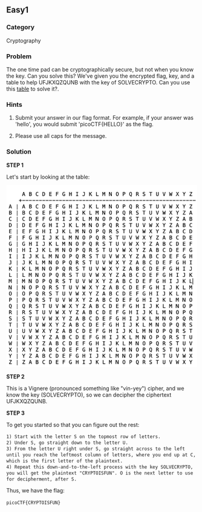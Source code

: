 ## Easy1
### Category
Cryptography
### Problem
The one time pad can be cryptographically secure, but not when you know the key. Can you solve this? We've given you the encrypted flag, key, and a table to help UFJKXQZQUNB with the key of SOLVECRYPTO. Can you use this [table](./misc_files/table.txt) to solve it?.
### Hints
1) Submit your answer in our flag format. For example, if your answer was 'hello', you would submit 'picoCTF{HELLO}' as the flag.

2) Please use all caps for the message.
### Solution

**STEP 1**

Let's start by looking at the table:

![Unfortunately, this image isn't showing, so just look up "vignere cipher table".](./img/Easy1_table.png "What will YOU bring to the table?")

**STEP 2**

This is a Vignere (pronounced something like "vin-yey") cipher, and we know the key (SOLVECRYPTO), so we can decipher the ciphertext UFJKXQZQUNB.

**STEP 3**

To get you started so that you can figure out the rest:

    1) Start with the letter S on the topmost row of letters.
    2) Under S, go straight down to the letter U.
    3) From the letter U right under S, go straight across to the left until you reach the leftmost column of letters, where you end up at C, which is the first letter of the plaintext.
    4) Repeat this down-and-to-the-left process with the key SOLVECRYPTO, you will get the plaintext "CRYPTOISFUN". O is the next letter to use for decipherment, after S.

Thus, we have the flag:

```picoCTF{CRYPTOISFUN}```
